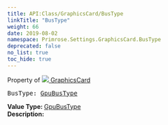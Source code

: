 ```yaml
---
title: API:Class/GraphicsCard/BusType
linkTitle: "BusType"
weight: 66
date: 2019-08-02
namespace: Primrose.Settings.GraphicsCard.BusType
deprecated: false
no_list: true
toc_hide: true
---
```

Property of <a href="/docs/api-reference/Class/GraphicsCard"><img src="/icons/silk/default.png"/>&nbsp;GraphicsCard</a>
<pre class="method-declaration">
BusType: <a class="type" href="/docs/api-reference/Misc/GpuBusType">GpuBusType</a></pre>
<b>Value Type: </b>
<a class="type" href="/docs/api-reference/Misc/GpuBusType">GpuBusType</a>
<br/>
<b>Description: </b>